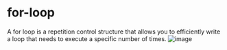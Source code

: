 # for-loop
A for loop is a repetition control structure that allows you to efficiently write a loop that needs to execute a specific number of times.
![image](https://user-images.githubusercontent.com/125429485/234334059-85c5249c-3ffd-47e2-8621-a2f64a3136a9.png)
